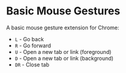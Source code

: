# Basic Mouse Gestures

A basic mouse gesture extension for Chrome:

- `L` - Go back
- `R` - Go forward
- `U` - Open a new tab or link (foreground)
- `D` - Open a new tab or link (background)
- `DR` - Close tab
